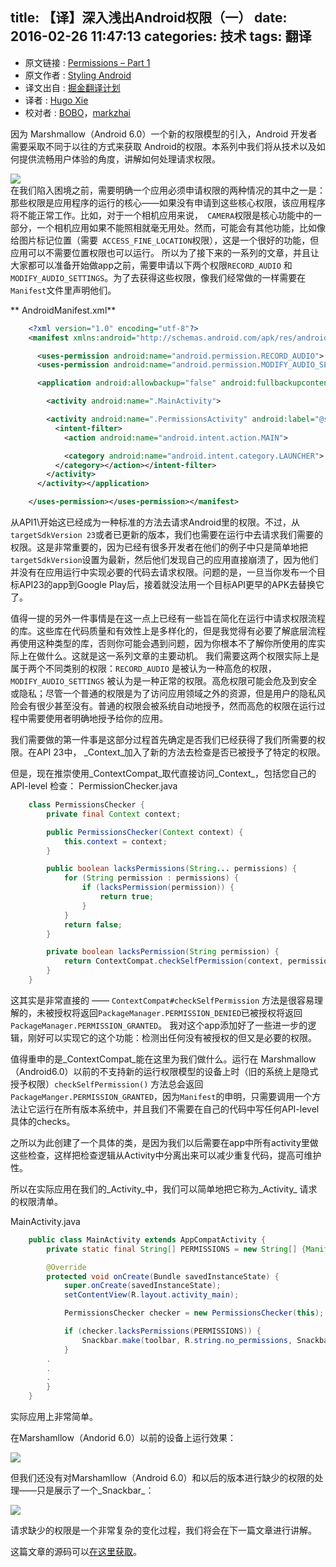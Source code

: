 title: 【译】深入浅出Android权限（一）
date: 2016-02-26 11:47:13
categories: 技术
tags: 翻译
---

* 原文链接 : [Permissions – Part 1](https://blog.stylingandroid.com/permissions-part-1/)
* 原文作者 : [Styling Android](https://blog.stylingandroid.com/)
* 译文出自 : [掘金翻译计划](https://github.com/xitu/gold-miner)
* 译者 : [Hugo Xie](https://github.com/xcc3641)
* 校对者 : [BOBO](https://github.com/CoderBOBO)，[markzhai](https://github.com/markzhai)


<!-- more -->

因为 Marshmallow（Android 6.0）一个新的权限模型的引入，Android 开发者需要采取不同于以往的方式来获取 Android的权限。本系列中我们将从技术以及如何提供流畅用户体验的角度，讲解如何处理请求权限。

[![](http://ww1.sinaimg.cn/large/9b5c8bd8jw1f1ad3bu5htj206o06oq32.jpg)  
](https://blog.stylingandroid.com/?attachment_id=3476)
在我们陷入困境之前，需要明确一个应用必须申请权限的两种情况的其中之一是：那些权限是应用程序的运行的核心——如果没有申请到这些核心权限，该应用程序将不能正常工作。比如，对于一个相机应用来说，` CAMERA`权限是核心功能中的一部分，一个相机应用如果不能照相就毫无用处。然而，可能会有其他功能，比如像给图片标记位置（需要` ACCESS_FINE_LOCATION`权限），这是一个很好的功能，但应用可以不需要位置权限也可以运行。
所以为了接下来的一系列的文章，并且让大家都可以准备开始做app之前，需要申请以下两个权限`RECORD_AUDIO` 和 `MODIFY_AUDIO_SETTINGS`。为了去获得这些权限，像我们经常做的一样需要在`Manifest`文件里声明他们。

** AndroidManifest.xml**
```xml
    <?xml version="1.0" encoding="utf-8"?>
    <manifest xmlns:android="http://schemas.android.com/apk/res/android" xmlns:tools="http://schemas.android.com/tools" package="com.stylingandroid.permissions">

      <uses-permission android:name="android.permission.RECORD_AUDIO">
      <uses-permission android:name="android.permission.MODIFY_AUDIO_SETTINGS">

      <application android:allowbackup="false" android:fullbackupcontent="false" android:icon="@mipmap/ic_launcher" android:label="@string/app_name" android:supportsrtl="true" android:theme="@style/AppTheme.NoActionBar" tools:ignore="GoogleAppIndexingWarning">

        <activity android:name=".MainActivity">

        <activity android:name=".PermissionsActivity" android:label="@string/title_activity_permissions" android:theme="@style/AppTheme.NoActionBar">
          <intent-filter>
            <action android:name="android.intent.action.MAIN">

            <category android:name="android.intent.category.LAUNCHER">
          </category></action></intent-filter>
        </activity>
      </activity></application>

    </uses-permission></uses-permission></manifest>

```


从API1\开始这已经成为一种标准的方法去请求Android里的权限。不过，从`targetSdkVersion 23`或者已更新的版本，我们也需要在运行中去请求我们需要的权限。这是非常重要的，因为已经有很多开发者在他们的例子中只是简单地把`targetSdkVersion`设置为最新，然后他们发现自己的应用直接崩溃了，因为他们并没有在应用运行中实现必要的代码去请求权限。问题的是，一旦当你发布一个目标API23的app到Google Play后，接着就没法用一个目标API更早的APK去替换它了。

值得一提的另外一件事情是在这一点上已经有一些旨在简化在运行中请求权限流程的库。这些库在代码质量和有效性上是多样化的，但是我觉得有必要了解底层流程再使用这种类型的库，否则你可能会遇到问题，因为你根本不了解你所使用的库实际上在做什么。这就是这一系列文章的主要动机。
我们需要这两个权限实际上是属于两个不同类别的权限：`RECORD_AUDIO` 是被认为一种高危的权限，`MODIFY_AUDIO_SETTINGS` 被认为是一种正常的权限。高危权限可能会危及到安全或隐私；尽管一个普通的权限是为了访问应用领域之外的资源，但是用户的隐私风险会有很少甚至没有。普通的权限会被系统自动地授予，然而高危的权限在运行过程中需要使用者明确地授予给你的应用。

我们需要做的第一件事是这部分过程首先确定是否我们已经获得了我们所需要的权限。在API 23中， _Context_加入了新的方法去检查是否已被授予了特定的权限。

但是，现在推崇使用_ContextCompat_取代直接访问_Context_，包括您自己的 API-level 检查：
<span>PermissionChecker.java</span>
```java
    class PermissionsChecker {
        private final Context context;

        public PermissionsChecker(Context context) {
            this.context = context;
        }

        public boolean lacksPermissions(String... permissions) {
            for (String permission : permissions) {
                if (lacksPermission(permission)) {
                    return true;
                }
            }
            return false;
        }

        private boolean lacksPermission(String permission) {
            return ContextCompat.checkSelfPermission(context, permission) == PackageManager.PERMISSION_DENIED;
        }
    }
```
这其实是非常直接的 —— `ContextCompat#checkSelfPermission` 方法是很容易理解的，未被授权将返回`PackageManager.PERMISSION_DENIED`已被授权将返回`PackageManager.PERMISSION_GRANTED`。
我对这个app添加好了一些进一步的逻辑，刚好可以实现它的这个功能：检测出任何没有被授权的但又是必要的权限。

值得重申的是_ContextCompat_能在这里为我们做什么。运行在 Marshmallow（Android6.0）以前的不支持新的运行权限模型的设备上时（旧的系统上是隐式授予权限）`checkSelfPermission()` 方法总会返回`PackageManger.PERMISSION_GRANTED`，因为`Manifest`的申明，只需要调用一个方法让它运行在所有版本系统中，并且我们不需要在自己的代码中写任何API-level 具体的checks。

之所以为此创建了一个具体的类，是因为我们以后需要在app中所有activity里做这些检查，这样把检查逻辑从Activity中分离出来可以减少重复代码，提高可维护性。

所以在实际应用在我们的_Activity_中，我们可以简单地把它称为_Activity_ 请求的权限清单。

<span>MainActivity.java</span>
```java
    public class MainActivity extends AppCompatActivity {
        private static final String[] PERMISSIONS = new String[] {Manifest.permission.RECORD_AUDIO, Manifest.permission.MODIFY_AUDIO_SETTINGS};

        @Override
        protected void onCreate(Bundle savedInstanceState) {
            super.onCreate(savedInstanceState);
            setContentView(R.layout.activity_main);

            PermissionsChecker checker = new PermissionsChecker(this);

            if (checker.lacksPermissions(PERMISSIONS)) {
                Snackbar.make(toolbar, R.string.no_permissions, Snackbar.LENGTH_INDEFINITE).show();
            }
        .
        .
        .
        }
    }
```
实际应用上非常简单。

在Marshamllow（Andorid 6.0）以前的设备上运行效果：

![](http://ww4.sinaimg.cn/large/675f4a91jw1f1dpo9nh1bj21kw16oabl.jpg)

但我们还没有对Marshamllow（Android 6.0）和以后的版本进行缺少的权限的处理——只是展示了一个_Snackbar_：

![](http://ww2.sinaimg.cn/large/675f4a91jw1f1dpp12qimj21kw16owgi.jpg)

请求缺少的权限是一个非常复杂的变化过程，我们将会在下一篇文章进行讲解。

这篇文章的源码可以[在这里获取](https://github.com/StylingAndroid/Permissions/tree/Part1)。
